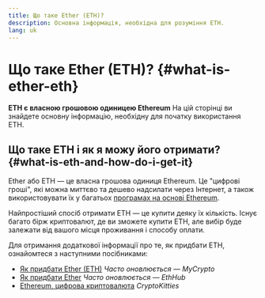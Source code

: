 ```yaml
---
title: Що таке Ether (ETH)?
description: Основна інформація, необхідна для розуміння ETH.
lang: uk
---
```


# Що таке Ether (ETH)? {#what-is-ether-eth}

<div class="featured">

**ETH є власною грошовою одиницею Ethereum** На цій сторінці ви знайдете основну інформацію, необхідну для початку використання ETH.

</div>

## Що таке ETH і як я можу його отримати? {#what-is-eth-and-how-do-i-get-it}

Ether або ETH — це власна грошова одиниця Ethereum. Це "цифрові гроші", які можна миттєво та дешево надсилати через Інтернет, а також використовувати їх у багатьох [програмах на основі Ethereum](/dapps/).

Найпростіший спосіб отримати ETH — це купити деяку їх кількість. Існує багато бірж криптовалют, де ви зможете купити ETH, але вибір буде залежати від вашого місця проживання і способу оплати.

Для отримання додаткової інформації про те, як придбати ETH, ознайомтеся з наступними посібниками:

- [Як придбати Ether (ETH)](https://support.mycrypto.com/how-to/getting-started/how-to-buy-ether-with-usd) _Часто оновлюється — MyCrypto_
- [Як придбати Ether](https://docs.ethhub.io/using-ethereum/how-to-buy-ether/) _Часто оновлюється — EthHub_
- [Ethereum, цифрова криптовалюта](https://www.cryptokitties.co/faq#ethereum-a-digital-currency) _CryptoKitties_
